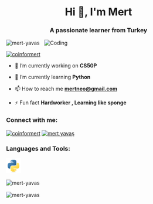 <h1 align="center">Hi 👋, I'm Mert</h1>
<h3 align="center">A passionate learner from Turkey</h3>
<img align="right" alt=Coding width="400" src="https://miro.medium.com/v2/resize:fit:960/0*UW1QswwxKTAyBlen.gif">
  
<p align="left"> <img src="https://komarev.com/ghpvc/?username=mert-yavas&label=Profile%20views&color=0e75b6&style=flat" alt="mert-yavas" /> </p>

<p align="left"> <a href="https://twitter.com/coinformert" target="blank"><img src="https://img.shields.io/twitter/follow/coinformert?logo=twitter&style=for-the-badge" alt="coinformert" /></a> </p>

- 🔭 I’m currently working on **CS50P**

- 🌱 I’m currently learning **Python**

- 📫 How to reach me **mertneo@gmail.com**

- ⚡ Fun fact **Hardworker , Learning like sponge**

<h3 align="left">Connect with me:</h3>
<p align="left">
<a href="https://twitter.com/coinformert" target="blank"><img align="center" src="https://raw.githubusercontent.com/rahuldkjain/github-profile-readme-generator/master/src/images/icons/Social/twitter.svg" alt="coinformert" height="30" width="40" /></a>
<a href="https://linkedin.com/in/mert yavaş" target="blank"><img align="center" src="https://raw.githubusercontent.com/rahuldkjain/github-profile-readme-generator/master/src/images/icons/Social/linked-in-alt.svg" alt="mert yavaş" height="30" width="40" /></a>
</p>

<h3 align="left">Languages and Tools:</h3>
<p align="left"> <a href="https://www.python.org" target="_blank" rel="noreferrer"> <img src="https://raw.githubusercontent.com/devicons/devicon/master/icons/python/python-original.svg" alt="python" width="40" height="40"/> </a> </p>

<p><img align="center" src="https://github-readme-stats.vercel.app/api/top-langs?username=mert-yavas&show_icons=true&locale=en&layout=compact" alt="mert-yavas" /></p>

<p><img align="center" src="https://github-readme-streak-stats.herokuapp.com/?user=mert-yavas&" alt="mert-yavas" /></p>
